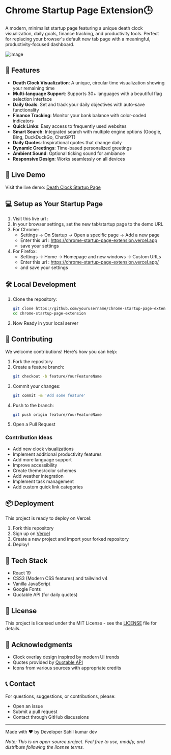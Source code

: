 # Chrome Startup Page Extension🕒

A modern, minimalist startup page featuring a unique death clock visualization, daily goals, finance tracking, and productivity tools. Perfect for replacing your browser's default new tab page with a meaningful, productivity-focused dashboard.

![image](https://github.com/user-attachments/assets/c9e25688-d53c-42a8-bdd3-8e6139c9177d)

## 🌟 Features

- **Death Clock Visualization**: A unique, circular time visualization showing your remaining time
- **Multi-language Support**: Supports 30+ languages with a beautiful flag selection interface
- **Daily Goals**: Set and track your daily objectives with auto-save functionality
- **Finance Tracking**: Monitor your bank balance with color-coded indicators
- **Quick Links**: Easy access to frequently used websites
- **Smart Search**: Integrated search with multiple engine options (Google, Bing, DuckDuckGo, ChatGPT)
- **Daily Quotes**: Inspirational quotes that change daily
- **Dynamic Greetings**: Time-based personalized greetings
- **Ambient Sound**: Optional ticking sound for ambiance
- **Responsive Design**: Works seamlessly on all devices

## 🚀 Live Demo

Visit the live demo: [Death Clock Startup Page](https://chrome-startup-page-extension.vercel.app/)

## 💻 Setup as Your Startup Page

1. Visit this live url : 
2. In your browser settings, set the new tab/startup page to the demo URL
3. For Chrome:
   - Settings → On Startup → Open a specific page → Add a new page
   - Enter this url : https://chrome-startup-page-extension.vercel.app
   - save your settings 
4. For Firefox:
   - Settings → Home → Homepage and new windows → Custom URLs
   - Enter this url : https://chrome-startup-page-extension.vercel.app/
   - and save your settings

## 🛠️ Local Development

1. Clone the repository:
   ```bash
   git clone https://github.com/yourusername/chrome-startup-page-extension.git
   cd chrome-startup-page-extension
   ```

2. Now Ready in your local server

## 🤝 Contributing

We welcome contributions! Here's how you can help:

1. Fork the repository
2. Create a feature branch:
   ```bash
   git checkout -b feature/YourFeatureName
   ```
3. Commit your changes:
   ```bash
   git commit -m 'Add some feature'
   ```
4. Push to the branch:
   ```bash
   git push origin feature/YourFeatureName
   ```
5. Open a Pull Request

### Contribution Ideas

- Add new clock visualizations
- Implement additional productivity features
- Add more language support
- Improve accessibility
- Create themes/color schemes
- Add weather integration
- Implement task management
- Add custom quick link categories

## 📦 Deployment

This project is ready to deploy on Vercel:

1. Fork this repository
2. Sign up on [Vercel](https://vercel.com)
3. Create a new project and import your forked repository
4. Deploy!

## 🔧 Tech Stack

- React 19
- CSS3 (Modern CSS features) and tailwind v4
- Vanilla JavaScript
- Google Fonts
- Quotable API (for daily quotes)

## 📄 License

This project is licensed under the MIT License - see the [LICENSE](LICENSE) file for details.

## 🙏 Acknowledgments

- Clock overlay design inspired by modern UI trends
- Quotes provided by [Quotable API](https://github.com/lukePeavey/quotable)
- Icons from various sources with appropriate credits

## 📞 Contact

For questions, suggestions, or contributions, please:
- Open an issue
- Submit a pull request
- Contact through GitHub discussions

---

Made with ❤️ by Developer Sahil kumar dev

*Note: This is an open-source project. Feel free to use, modify, and distribute following the license terms.* 
